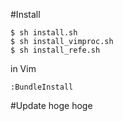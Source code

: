 #Install

```
$ sh install.sh
$ sh install_vimproc.sh
$ sh install_refe.sh
```

in Vim

```
:BundleInstall
```

#Update
hoge
hoge
